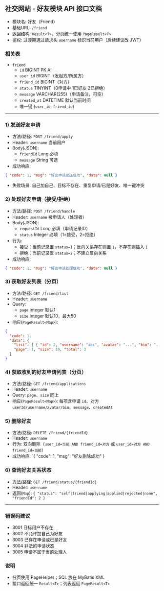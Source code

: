 ## 社交网站 - 好友模块 API 接口文档

- 模块名: 好友（Friend）
- 基础URL: `/friend`
- 返回结构: `Result<T>`，分页统一使用 `PageResult<T>`
- 鉴权: 过渡期通过请求头 `username` 标识当前用户（后续建议改 JWT）

### 相关表
- `friend`
  - `id` BIGINT PK AI
  - `user_id` BIGINT（发起方/所属方）
  - `friend_id` BIGINT（对方）
  - `status` TINYINT（0申请中 1已好友 2已拒绝）
  - `message` VARCHAR(255)（申请备注，可空）
  - `created_at` DATETIME 默认当前时间
  - 唯一键 (`user_id`, `friend_id`)

---

### 1) 发送好友申请
- 方法/路径: `POST /friend/apply`
- Header: `username` 当前用户
- Body(JSON):
  - `friendId` Long 必填
  - `message` String 可选
- 成功响应:
```json
{ "code": 1, "msg": "好友申请发送成功", "data": null }
```
- 失败场景: 自己加自己、目标不存在、重复申请/已是好友、唯一键冲突

### 2) 处理好友申请（接受/拒绝）
- 方法/路径: `POST /friend/handle`
- Header: `username` 被申请人（处理者）
- Body(JSON):
  - `requestId` Long 必填（申请记录ID）
  - `status` Integer 必填（1=接受，2=拒绝）
- 行为: 
  - 接受：当前记录置 `status=1`；反向关系存在则置 `1`，不存在则插入 `1`
  - 拒绝：当前记录置 `status=2`；不建立反向关系
- 成功响应:
```json
{ "code": 1, "msg": "好友申请处理成功", "data": null }
```

### 3) 获取好友列表（分页）
- 方法/路径: `GET /friend/list`
- Header: `username`
- Query:
  - `page` Integer 默认1
  - `size` Integer 默认10，最大50
- 响应(`PageResult<Map>`):
```json
{
  "code": 1,
  "data": {
    "list": [ { "id": 2, "username": "abc", "avatar": "...", "bio": "...", "lastOnline": "2025-09-15 12:00:00", "isOnline": true } ],
    "page": 1, "size": 10, "total": 3
  }
}
```

### 4) 获取收到的好友申请列表（分页）
- 方法/路径: `GET /friend/applications`
- Header: `username`
- Query: `page`、`size` 同上
- 响应(`PageResult<Map>`): 每项含申请 `id`、对方 `userId/username/avatar/bio`、`message`、`createdAt`

### 5) 删除好友
- 方法/路径: `DELETE /friend/{friendId}`
- Header: `username`
- 行为: 双向删除（`user_id=当前 AND friend_id=对方` 或 `user_id=对方 AND friend_id=当前`）
- 成功响应: `{ "code": 1, "msg": "好友删除成功" }

### 6) 查询好友关系状态
- 方法/路径: `GET /friend/status/{friendId}`
- Header: `username`
- 返回(`Map`): `{ "status": "self|friend|applying|applied|rejected|none", "friendId": 2 }`

---

### 错误码建议
- 3001 目标用户不存在
- 3002 不允许加自己为好友
- 3003 已存在申请或已是好友
- 3004 非法的申请状态
- 3005 申请不属于当前处理人

### 说明
- 分页使用 PageHelper；SQL 放在 MyBatis XML
- 接口返回统一 `Result<T>`；列表返回 `PageResult<T>`


